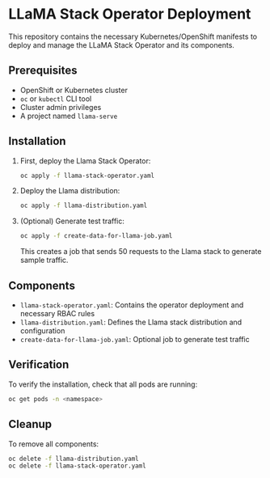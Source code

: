 # LLaMA Stack Operator Deployment

This repository contains the necessary Kubernetes/OpenShift manifests to deploy and manage the LLaMA Stack Operator and its components.

## Prerequisites

- OpenShift or Kubernetes cluster
- `oc` or `kubectl` CLI tool
- Cluster admin privileges
- A project named `llama-serve`

## Installation

1. First, deploy the Llama Stack Operator:

   ```bash
   oc apply -f llama-stack-operator.yaml
   ```

2. Deploy the Llama distribution:

   ```bash
   oc apply -f llama-distribution.yaml
   ```

3. (Optional) Generate test traffic:

   ```bash
   oc apply -f create-data-for-llama-job.yaml
   ```

   This creates a job that sends 50 requests to the Llama stack to generate sample traffic.

## Components

- `llama-stack-operator.yaml`: Contains the operator deployment and necessary RBAC rules
- `llama-distribution.yaml`: Defines the Llama stack distribution and configuration
- `create-data-for-llama-job.yaml`: Optional job to generate test traffic

## Verification

To verify the installation, check that all pods are running:

```bash
oc get pods -n <namespace>
```

## Cleanup

To remove all components:

```bash
oc delete -f llama-distribution.yaml
oc delete -f llama-stack-operator.yaml
```